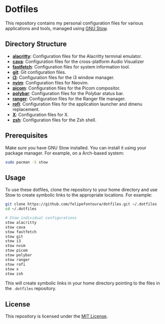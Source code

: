 # Dotfiles

This repository contains my personal configuration files for various applications and tools, managed using [GNU Stow](https://www.gnu.org/software/stow/).

## Directory Structure

- **[alacritty](./alacritty/)**: Configuration files for the Alacritty terminal emulator.
- **[cava](./cava/)**: Configuration files for the cross-platform Audio Visualizer
- **[fastfetch](./fastfetch/)**: Configuration files for system information tool.
- **[git](./git/)**: Git configuration files.
- **[i3](./i3/)**: Configuration files for the i3 window manager.
- **[nvim](./nvim/)**: Configuration files for Neovim.
- **[picom](./picom/)**: Configuration files for the Picom compositor.
- **[polybar](./polybar/)**: Configuration files for the Polybar status bar.
- **[ranger](./ranger/)**: Configuration files for the Ranger file manager.
- **[rofi](./rofi/)**: Configuration files for the application launcher and dmenu replacement.
- **[X](./x/)**: Configuration files for X.
- **[zsh](./zsh/)**: Configuration files for the Zsh shell.

## Prerequisites

Make sure you have GNU Stow installed. You can install it using your package manager. For example, on a Arch-based system:

```sh
sudo pacman -S stow
```

## Usage

To use these dotfiles, clone the repository to your home directory and use Stow to create symbolic links to the appropriate locations. For example:

```sh
git clone https://github.com/felipefontoura/dotfiles.git ~/.dotfiles
cd ~/.dotfiles

# Stow individual configurations
stow alacritty
stow cava
stow fastfetch
stow git
stow i3
stow nvim
stow picom
stow polybar
stow ranger
stow rofi
stow x
stow zsh
```

This will create symbolic links in your home directory pointing to the files in the `.dotfiles` repository.

## License

This repository is licensed under the [MIT License](https://mit-license.org/).
